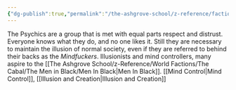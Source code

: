 ```yaml
---
{"dg-publish":true,"permalink":"/the-ashgrove-school/z-reference/factions-clubs/psychics/"}
---
```


The Psychics are a group that is met with equal parts respect and distrust. Everyone knows what they do, and no one likes it. Still they are necessary to maintain the illusion of normal society, even if they are referred to behind their backs as the *Mindfuckers*. Illusionists and mind controllers, many aspire to the [[The Ashgrove School/z-Reference/World Factions/The Cabal/The Men in Black/Men In Black\|Men In Black]].
[[Mind Control\|Mind Control]], [[Illusion and Creation\|Illusion and Creation]]
